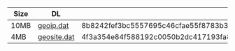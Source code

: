|    Size   |     DL  | sha512sum |
|  ---  |  ---  |  ---  |
| 10MB | [geoip.dat](https://cdn.jsdelivr.net/gh/googleians/Rules@main/geoip.dat) | 8b8242fef3bc5557695c46cfae55f8783b3a14339d47dd7f8abd8f9864184573566ad49135f246b161f351fa2a9af7693e71e89ff7f166a5d2c55c3a189160e6 |
| 4MB | [geosite.dat](https://cdn.jsdelivr.net/gh/googleians/Rules@main/geosite.dat) | 4f3a354e84f588192c0050b2dc417193fa849d4e36fae3b477d4e48d35010aad21e6ac1fc2e110889b16a9ea8338e8832eab023e5f0ef455af884572c4b7b908 |
